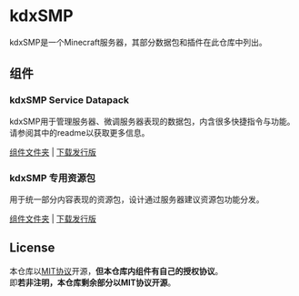 # kdxSMP
kdxSMP是一个Minecraft服务器，其部分数据包和插件在此仓库中列出。

## 组件
### kdxSMP Service Datapack
kdxSMP用于管理服务器、微调服务器表现的数据包，内含很多快捷指令与功能。请参阅其中的readme以获取更多信息。<br>

[组件文件夹](/datapack) \| [下载发行版](/release/kdxsmp_dp.zip)

### kdxSMP 专用资源包
用于统一部分内容表现的资源包，设计通过服务器建议资源包功能分发。

[组件文件夹](/resourcepack) \| [下载发行版](/release/kdxsmp_res.zip)

## License
本仓库以[MIT协议](/license.md)开源，**但本仓库内组件有自己的授权协议**。<br>
即**若非注明，本仓库剩余部分以MIT协议开源**。